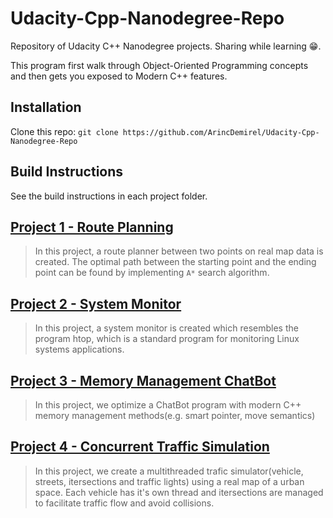 # Udacity-Cpp-Nanodegree-Repo

Repository of Udacity C++ Nanodegree projects. 
Sharing while learning 😁.

This program first walk through Object-Oriented Programming concepts and then gets you exposed to Modern C++ features.

## Installation

Clone this repo: ` git clone https://github.com/ArincDemirel/Udacity-Cpp-Nanodegree-Repo `

## Build Instructions

See the build instructions in each project folder.

## [Project 1 - Route Planning](https://github.com/ArincDemirel/Udacity-Cpp-Nanodegree-Repo/tree/main/Project1_Route_Planning)

> In this project, a route planner between two points on real map data is created. The optimal path between the starting point and the ending point can be found by implementing  `A*` search algorithm.

## [Project 2 - System Monitor](https://github.com/ArincDemirel/Udacity-Cpp-Nanodegree-Repo/tree/main/Project2_System_Monitor)

> In this project, a system monitor is created which resembles the program htop, which is a standard program for monitoring Linux systems applications.

## [Project 3 - Memory Management ChatBot](https://github.com/ArincDemirel/Udacity-Cpp-Nanodegree-Repo/tree/main/Project3_Memory_Management_Chatbot)

> In this project, we optimize a ChatBot program with modern C++ memory management methods(e.g. smart pointer, move semantics)

## [Project 4 - Concurrent Traffic Simulation](https://github.com/ArincDemirel/Udacity-Cpp-Nanodegree-Repo/tree/main/Project4_Concurrent_Traffic_Simulation)

> In this project, we create a multithreaded trafic simulator(vehicle, streets, itersections and traffic lights) using a real map of a urban space. Each vehicle has it's own thread and itersections are managed to facilitate traffic flow and avoid collisions.

